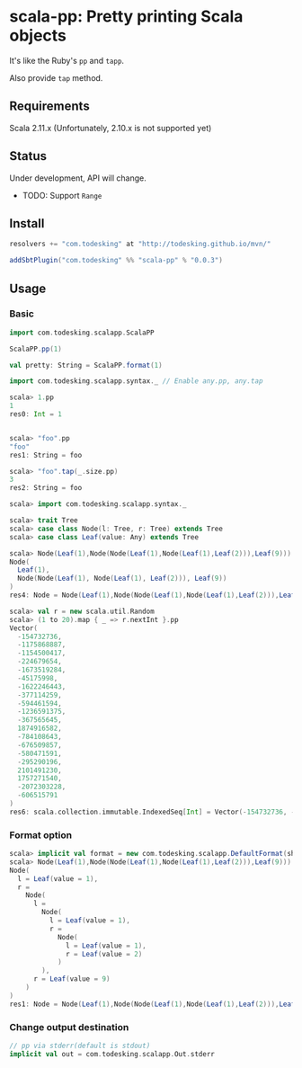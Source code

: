 # scala-pp: Pretty printing Scala objects

It's like the Ruby's `pp` and `tapp`.

Also provide `tap` method.

## Requirements

Scala 2.11.x (Unfortunately, 2.10.x is not supported yet)

## Status

Under development, API will change.

* TODO: Support `Range`

## Install

```scala
resolvers += "com.todesking" at "http://todesking.github.io/mvn/"

addSbtPlugin("com.todesking" %% "scala-pp" % "0.0.3")
```

## Usage

### Basic

```scala
import com.todesking.scalapp.ScalaPP

ScalaPP.pp(1)

val pretty: String = ScalaPP.format(1)
```

```scala
import com.todesking.scalapp.syntax._ // Enable any.pp, any.tap

scala> 1.pp
1
res0: Int = 1


scala> "foo".pp
"foo"
res1: String = foo

scala> "foo".tap(_.size.pp)
3
res2: String = foo
```

```scala
scala> import com.todesking.scalapp.syntax._

scala> trait Tree
scala> case class Node(l: Tree, r: Tree) extends Tree
scala> case class Leaf(value: Any) extends Tree

scala> Node(Leaf(1),Node(Node(Leaf(1),Node(Leaf(1),Leaf(2))),Leaf(9))).pp()
Node(
  Leaf(1),
  Node(Node(Leaf(1), Node(Leaf(1), Leaf(2))), Leaf(9))
)
res4: Node = Node(Leaf(1),Node(Node(Leaf(1),Node(Leaf(1),Leaf(2))),Leaf(9)))

scala> val r = new scala.util.Random
scala> (1 to 20).map { _ => r.nextInt }.pp
Vector(
  -154732736,
  -1175868887,
  -1154500417,
  -224679654,
  -1673519284,
  -45175998,
  -1622246443,
  -377114259,
  -594461594,
  -1236591375,
  -367565645,
  1874916582,
  -784108643,
  -676509857,
  -580471591,
  -295290196,
  2101491230,
  1757271540,
  -2072303228,
  -606515791
)
res6: scala.collection.immutable.IndexedSeq[Int] = Vector(-154732736, -1175868887, -1154500417, -224679654, -1673519284, -45175998, -1622246443, -377114259, -594461594, -1236591375, -367565645, 1874916582, -784108643, -676509857, -580471591, -295290196, 2101491230, 1757271540, -2072303228, -606515791)
```

### Format option

```scala
scala> implicit val format = new com.todesking.scalapp.DefaultFormat(showMemberName = true)
scala> Node(Leaf(1),Node(Node(Leaf(1),Node(Leaf(1),Leaf(2))),Leaf(9))).pp()
Node(
  l = Leaf(value = 1),
  r =
    Node(
      l =
        Node(
          l = Leaf(value = 1),
          r =
            Node(
              l = Leaf(value = 1),
              r = Leaf(value = 2)
            )
        ),
      r = Leaf(value = 9)
    )
)
res1: Node = Node(Leaf(1),Node(Node(Leaf(1),Node(Leaf(1),Leaf(2))),Leaf(9)))
```

### Change output destination

```scala
// pp via stderr(default is stdout)
implicit val out = com.todesking.scalapp.Out.stderr
```
